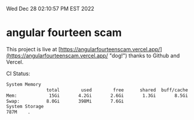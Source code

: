 Wed Dec 28 02:10:57 PM EST 2022

# angular fourteen scam


This project is live at [https://angularfourteenscam.vercel.app/](https://angularfourteenscam.vercel.app/ "dog!") thanks to Github and Vercel.

CI Status: 

```bash
System Memory
               total        used        free      shared  buff/cache   available
Mem:            15Gi       4.2Gi       2.6Gi       1.3Gi       8.5Gi       9.4Gi
Swap:          8.0Gi       398Mi       7.6Gi
System Storage
787M	.
```
